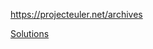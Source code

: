 https://projecteuler.net/archives

[Solutions](https://github.com/lucky-bai/projecteuler-solutions/blob/master/Solutions.md)